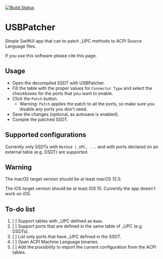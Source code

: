 [![Build Status](https://github.com/foskvs/USBPatcher/workflows/Build/badge.svg?branch=main)](https://github.com/foskvs/USBPatcher/actions)

# USBPatcher

Simple SwiftUI app that can to patch \_UPC methods to ACPI Source Language files.

If you use this software please cite this page.

## Usage

 - Open the decompiled SSDT with USBPatcher.
 - Fill the table with the proper values for `Connector Type` and select the checkboxes for the ports that you want to enable.
 - Click the `Patch` button.
   - Warning: `Patch` applies the patch to all the ports, so make sure you disable any ports you don't need.
 - Save the changes (optional, as autosave is enabled).
 - Compile the patched SSDT.

## Supported configurations

Currently only SSDTs with `Method (_UPC, ...` and with ports declared on an external table (e.g. DSDT) are supported.

## Warning

The macOS target version should be at least macOS 12.0.

The iOS target version should be at least iOS 15.
Currently the app doesn't work on iOS.

## To-do list

 1. [ ] Support tables with \_UPC defined as `Name`.
 1. [ ] Support ports that are defined in the same table of \_UPC (e.g. DSDTs).
 1. [ ] List only ports that have \_UPC defined in the SSDT.
 2. [ ] Open ACPI Machine Language binaries.
 3. [ ] Add the possibility to import the current configuration from the ACPI tables.
